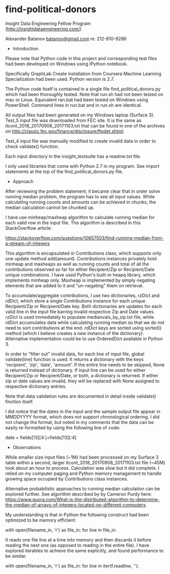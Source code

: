 # find-political-donors
Insight Data Engineering Fellow Program (http://insightdataengineering.com/)

Alexander Batanov
batanov@gmail.com
m: 212-810-9286

* Introduction

Please note that Python code in this project and corresponding test files had been developed on Windows using IPython notebook.

Specifically GraphLab Create installation from Coursera Machine Learning Specialization had been used. Python version is 2.7.

The Python code itself is contained in a single file find_political_donors.py which had been thoroughly tested. Note that run.sh had not been tested on mac or Linux. Equivalent ran.bat had been tested on Windows using PowerShell. Command lines in run.bat and in run.sh are identical.

All output files had been generated on my Windows laptop (Surface 3). Test_5 input file was downloaded from FEC site. It is the same as itcont_2018_20170908_20171103.txt that can be found in one of the archives on http://classic.fec.gov/finance/disclosure/ftpdet.shtml.  

Test_4 input file was manually modified to create invalid data in order to check validate() function.

Each input directory in the insight_testsuite has a readme.txt file.

I only used libraries that come with Python 2.7 in my program. See import statements at the top of the find_political_donors.py file.


* Approach

After reviewing the problem statement, it became clear that in order solve running median problem, the program has to see all input values. While calculating running counts and amounts can be achieved in chunks, the median calculation cannot be chunked up.

I have use minheap/maxheap algorithm to calculate running median for each valid row in the input file. The algorithm is described in this StackOverflow article:

https://stackoverflow.com/questions/10657503/find-running-median-from-a-stream-of-integers

This algorithm is encapsulated in Contributions class, which supports only one update method add(amount). Contributions instances privately hold minheap and maxheaps as well as running counts and total of all the contributions observed so far for either Recipient/Zip or Recipient/Date unique combinations. I have used Python's built-in heapq library, which implements minheap only. Maxheap is implemented by simply negating elements that are added to it and "un-negating" them on retrieval.

To accumulate/aggregate contributions, I use two dictionaries, rzDict and rdDict, which store a single Contributions instance for each unique Recipient/Zip or Recipient/Date key. Both dictionaries are updates for each valid line in the input file barring invalid respective Zip and Date values. rzDict is used immediately to populate medianvals_by_zip.txt file, while rdDict accumulates data while calculating running median so that we do not need to sort contributions at the end. rdDict keys are sorted using sorted() method (which I believe creates a new instance of the dictionary). Alternative implementation could be to use OrderedDict available in Python 3.

In order to "filter out" invalid data, for each line of input file, global validate(line) function is used. It returns a dictionary with the keys 'recipient', 'zip', 'date', 'amount'. If the entire line needs to be skipped, None is returned instead of dictionary. If input line can be used for either Recipient/Zip or Recipient/Date, or both, a dictionary is returned. If either zip or date values are invalid, they will be replaced with None assigned to respective dictionary entries.

Note that data validation rules are documented in detail inside validate() finction itself.

I did notice that the dates in the input and the sample output file appear in MMDDYYYY format, which does not support chronological ordering. I did not change the format, but noted in my comments that the data can be easily re-formatted by using the following line of code:

date = fields[13][4:]+fields[13][:4]


* Observations

While smaller size input files (~1M) had been processed on my Surface 3 table within a second, larger itcont_2018_20170908_20171103.txt file (~45M) took about an hour to process. Calculation was slow but it did complete. I relied on my computer paging and Python memory management to handle growing space occupied by Contributions class instances.

Alternative probabilistic approaches to running median calculation can be explored further. See algorithm described by by Cameron Purdy here: https://www.quora.com/What-is-the-distributed-algorithm-to-determine-the-median-of-arrays-of-integers-located-on-different-computers.

My understanding is that in Python the following construct had been optimized to be memory efficient:

with open(filename_in, 'r') as file_in:
	for line in file_in: 

It reads one file line at a time into memory and then discards it before reading the next one (as opposed to reading in the entire file). I have explored iterables to achieve the same explicitly, and found performance to be similar.

with open(filename_in, 'r') as file_in:
	for line in iter(f.readline, ''):

  
